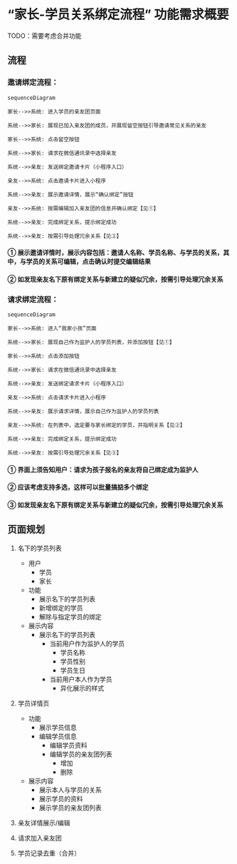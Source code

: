 # “家长-学员关系绑定流程” 功能需求概要

TODO：需要考虑合并功能

## 流程

### 邀请绑定流程：

```mermaid
sequenceDiagram

家长-->>系统: 进入学员的亲友团页面

系统-->>家长: 展现已加入亲友团的成员，并展现留空按钮引导邀请常见关系的亲友

家长-->>系统: 点击留空按钮

系统-->>家长: 请求在微信通讯录中选择亲友

系统-->>亲友: 发送绑定邀请卡片（小程序入口）

亲友-->>系统: 点击邀请卡片进入小程序

系统-->>亲友: 展示邀请详情，展示“确认绑定”按钮

亲友-->>系统: 按需编辑加入亲友团的信息并确认绑定【见①】

系统-->>亲友: 完成绑定关系，提示绑定成功

系统-->>亲友: 按需引导处理冗余关系【见②】

```

#### ① 展示邀请详情时，展示内容包括：邀请人名称、学员名称、与学员的关系，其中，与学员的关系可编辑，点击确认时提交编辑结果

#### ② 如发现亲友名下原有绑定关系与新建立的疑似冗余，按需引导处理冗余关系

### 请求绑定流程：

```mermaid
sequenceDiagram

家长-->>系统: 进入“我家小孩”页面

系统-->>家长: 展现自己作为监护人的学员列表，并添加按钮【见①】

家长-->>系统: 点击添加按钮

系统-->>家长: 请求在微信通讯录中选择亲友

系统-->>亲友: 发送绑定请求卡片（小程序入口）

亲友-->>系统: 点击请求卡片进入小程序

系统-->>亲友: 展示请求详情，展示自己作为监护人的学员列表

亲友-->>系统: 在列表中，选定要与家长绑定的学员，并指明关系【见②】

系统-->>亲友: 完成绑定关系，提示绑定成功

系统-->>亲友: 按需引导处理冗余关系【见③】

```

#### ① 界面上须告知用户：请求为孩子报名的亲友将自己绑定成为监护人

#### ② 应该考虑支持多选，这样可以批量搞掂多个绑定

#### ③ 如发现亲友名下原有绑定关系与新建立的疑似冗余，按需引导处理冗余关系

## 页面规划

1. 名下的学员列表
	* 用户
		* 学员
		* 家长
	* 功能
		* 展示名下的学员列表
		* 新增绑定的学员
		* 解除与指定学员的绑定
	* 展示内容
		* 展示名下的学员列表
			* 当前用户作为监护人的学员
				* 学员名称
				* 学员性别
				* 学员生日
			* 当前用户本人作为学员
				* 异化展示的样式

2. 学员详情页
	* 功能
		* 展示学员信息
		* 编辑学员信息
			* 编辑学员资料
			* 编辑学员的亲友团列表
				* 增加
				* 删除
	* 展示内容
		* 展示本人与学员的关系
		* 展示学员的资料
		* 展示学员的亲友团列表

3. 亲友详情展示/编辑

4. 请求加入亲友团

5. 学员记录去重（合并）
<!--stackedit_data:
eyJoaXN0b3J5IjpbLTE2NjYxMjU4NTAsLTExODQyMzM0MTEsLT
E2MTQyNjQ4NzMsMTExNTg1NjgwNSwtMTEwODAzNDU1NSwtMTQ0
Mzg3MDE3MywtMTE2MDQ0MzQ5MSw5MDMxNDc3NywtMTc3MTE1OT
k3MiwxODAyNTI4ODA0LC0xOTY3MTE2MjksLTgxNTEwNDYsLTM1
OTA4MTYzLC0xNDI3NDUxMTEyLC0xMzgxODAwMjcsLTE1ODEyNT
Q1MDMsMTg1ODk4MzI4MSwtMTkxNjgwNDQ1MywxNzU3NzE4Nzk3
LDExMDA3NjA3NjVdfQ==
-->